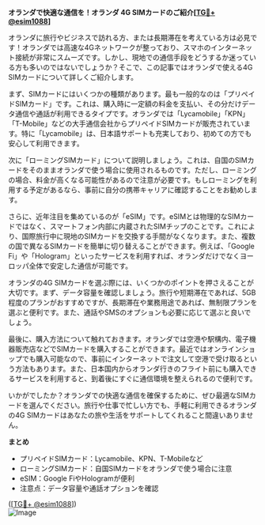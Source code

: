 **オランダで快適な通信を！オランダ 4G SIMカードのご紹介[[TG💪+ @esim1088](https://t.me/s/esim1088)]**

オランダに旅行やビジネスで訪れる方、または長期滞在を考えている方は必見です！オランダでは高速な4Gネットワークが整っており、スマホのインターネット接続が非常にスムーズです。しかし、現地での通信手段をどうするか迷っている方も多いのではないでしょうか？そこで、この記事ではオランダで使える4G SIMカードについて詳しくご紹介します。

まず、SIMカードにはいくつかの種類があります。最も一般的なのは「プリペイドSIMカード」です。これは、購入時に一定額の料金を支払い、その分だけデータ通信や通話が利用できるタイプです。オランダでは「Lycamobile」「KPN」「T-Mobile」などの大手通信会社からプリペイドSIMカードが販売されています。特に「Lycamobile」は、日本語サポートも充実しており、初めての方でも安心して利用できます。

次に「ローミングSIMカード」について説明しましょう。これは、自国のSIMカードをそのままオランダで使う場合に使用されるものです。ただし、ローミングの場合、料金が高くなる可能性があるので注意が必要です。もしローミングを利用する予定があるなら、事前に自分の携帯キャリアに確認することをお勧めします。

さらに、近年注目を集めているのが「eSIM」です。eSIMとは物理的なSIMカードではなく、スマートフォン内部に内蔵されたSIMチップのことです。これにより、国際旅行中に現地のSIMカードを交換する手間がなくなります。また、複数の国で異なるSIMカードを簡単に切り替えることができます。例えば、「Google Fi」や「Hologram」といったサービスを利用すれば、オランダだけでなくヨーロッパ全体で安定した通信が可能です。

オランダの4G SIMカードを選ぶ際には、いくつかのポイントを押さえることが大切です。まず、データ容量を確認しましょう。旅行や短期滞在であれば、5GB程度のプランがおすすめですが、長期滞在や業務用途であれば、無制限プランを選ぶと便利です。また、通話やSMSのオプションも必要に応じて選ぶと良いでしょう。

最後に、購入方法について触れておきます。オランダでは空港や駅構内、電子機器販売店などでSIMカードを購入することができます。最近ではオンラインショップでも購入可能なので、事前にインターネットで注文して空港で受け取るという方法もあります。また、日本国内からオランダ行きのフライト前にも購入できるサービスを利用すると、到着後にすぐに通信環境を整えられるので便利です。

いかがでしたか？オランダでの快適な通信を確保するために、ぜひ最適なSIMカードを選んでください。旅行や仕事で忙しい方でも、手軽に利用できるオランダの4G SIMカードはあなたの旅や生活をサポートしてくれること間違いありません。

**まとめ**
- プリペイドSIMカード：Lycamobile、KPN、T-Mobileなど
- ローミングSIMカード：自国SIMカードをオランダで使う場合に注意
- eSIM：Google FiやHologramが便利
- 注意点：データ容量や通話オプションを確認

([[TG💪+ @esim1088](https://t.me/s/esim1088)])  
![Image](https://i.postimg.cc/Y0z9fWf4/image.png)